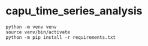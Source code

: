 # capu_time_series_analysis

```
python -m venv venv
source venv/bin/activate
python -m pip install -r requirements.txt
```
